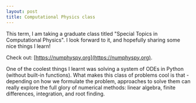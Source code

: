 ```yaml
---
layout: post
title: Computational Physics class
---
```


This term, I am taking a graduate class titled "Special Topics in Computational Physics". I look forward to it, and hopefully sharing some nice things I learn!

Check out: [https://numphyspy.org](https://numphyspy.org).

One of the coolest things I learnt was solving a system of ODEs in Python (without built-in functions). What makes this class of problems cool is that - depending on how we formulate the problem, approaches to solve them can really explore the full glory of numerical methods: linear algebra, finite differences, integration, and root finding.
